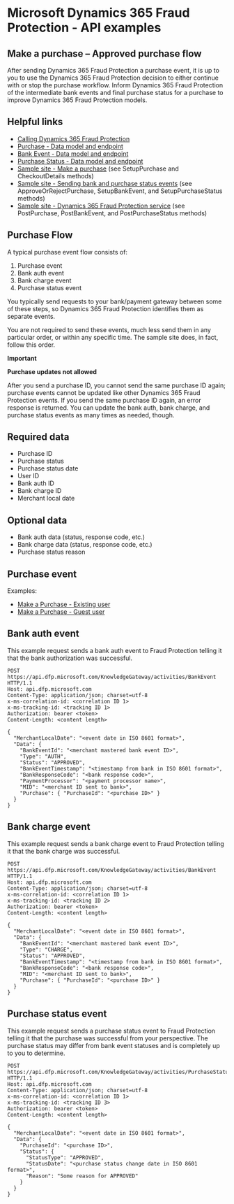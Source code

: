# Microsoft Dynamics 365 Fraud Protection - API examples
## Make a purchase – Approved purchase flow

After sending Dynamics 365 Fraud Protection a purchase event, it is up to you to use the Dynamics 365 Fraud Protection decision to either continue with or stop the purchase workflow. Inform Dynamics 365 Fraud Protection of the intermediate bank events and final purchase status for a purchase to improve Dynamics 365 Fraud Protection models.

## Helpful links
- [Calling Dynamics 365 Fraud Protection](./Authenticate&#32;and&#32;call&#32;Fraud&#32;Protection.md)
- [Purchase - Data model and endpoint](https://apidocs.microsoft.com/services/graphriskapi#/KnowledgeGatewayEvent/KnowledgeGatewayEventActivitiesPurchasePost)
- [Bank Event - Data model and endpoint](https://apidocs.microsoft.com/services/graphriskapi#/KnowledgeGatewayEvent/KnowledgeGatewayEventActivitiesBankEventPost)
- [Purchase Status - Data model and endpoint](https://apidocs.microsoft.com/services/graphriskapi#/KnowledgeGatewayEvent/KnowledgeGatewayEventActivitiesPurchasestatusPost)
- [Sample site - Make a purchase](../src/Web/Controllers/BasketController.cs) (see SetupPurchase and CheckoutDetails methods)
- [Sample site - Sending bank and purchase status events](../src/Web/Controllers/BasketController.cs) (see ApproveOrRejectPurchase, SetupBankEvent, and SetupPurchaseStatus methods)
- [Sample site - Dynamics 365 Fraud Protection service](../src/Infrastructure/Services/FraudProtectionService.cs) (see PostPurchase, PostBankEvent, and PostPurchaseStatus methods)

## Purchase Flow
A typical purchase event flow consists of:
1. Purchase event
1. Bank auth event
1. Bank charge event
1. Purchase status event

You typically send requests to your bank/payment gateway between some of these steps, so Dynamics 365 Fraud Protection identifies them as separate events. 

You are not required to send these events, much less send them in any particular order, or within any specific time. The sample site does, in fact, follow this order. 

**Important**

**Purchase updates not allowed**

After you send a purchase ID, you cannot send the same purchase ID again; purchase events cannot be updated like other Dynamics 365 Fraud Protection events. If you send the same purchase ID again, an error response is returned. You can update the bank auth, bank charge, and purchase status events as many times as needed, though.

## Required data
- Purchase ID
- Purchase status
- Purchase status date
- User ID
- Bank auth ID
- Bank charge ID
- Merchant local date

## Optional data
- Bank auth data (status, response code, etc.)
- Bank charge data (status, response code, etc.)
- Purchase status reason

## Purchase event
Examples:
- [Make a Purchase - Existing user](./Make&#32;a&#32;purchase&#32;-&#32;Existing&#32;user.md)
- [Make a Purchase - Guest user](./Make&#32;a&#32;purchase&#32;-&#32;Guest&#32;user.md)

## Bank auth event
This example request sends a bank auth event to Fraud Protection telling it that the bank authorization was successful.
```http
POST https://api.dfp.microsoft.com/KnowledgeGateway/activities/BankEvent HTTP/1.1
Host: api.dfp.microsoft.com
Content-Type: application/json; charset=utf-8
x-ms-correlation-id: <correlation ID 1>
x-ms-tracking-id: <tracking ID 1>
Authorization: bearer <token>
Content-Length: <content length>

{
  "MerchantLocalDate": "<event date in ISO 8601 format>",
  "Data": {
    "BankEventId": "<merchant mastered bank event ID>",
    "Type": "AUTH",
    "Status": "APPROVED",
    "BankEventTimestamp": "<timestamp from bank in ISO 8601 format>",
    "BankResponseCode": "<bank response code>",
    "PaymentProcessor": "<payment processor name>",
    "MID": "<merchant ID sent to bank>",
    "Purchase": { "PurchaseId": "<purchase ID>" }
  }
}
```

## Bank charge event
This example request sends a bank charge event to Fraud Protection telling it that the bank charge was successful.
```http
POST https://api.dfp.microsoft.com/KnowledgeGateway/activities/BankEvent HTTP/1.1
Host: api.dfp.microsoft.com
Content-Type: application/json; charset=utf-8
x-ms-correlation-id: <correlation ID 1>
x-ms-tracking-id: <tracking ID 2>
Authorization: bearer <token>
Content-Length: <content length>

{
  "MerchantLocalDate": "<event date in ISO 8601 format>",
  "Data": {
    "BankEventId": "<merchant mastered bank event ID>",
    "Type": "CHARGE",
    "Status": "APPROVED",
    "BankEventTimestamp": "<timestamp from bank in ISO 8601 format>",
    "BankResponseCode": "<bank response code>",
    "MID": "<merchant ID sent to bank>",
    "Purchase": { "PurchaseId": "<purchase ID>" }
  }
}
```

## Purchase status event
This example request sends a purchase status event to Fraud Protection telling it that the purchase was successful from your perspective. The purchase status may differ from bank event statuses and is completely up to you to determine.
```http
POST https://api.dfp.microsoft.com/KnowledgeGateway/activities/PurchaseStatus HTTP/1.1
Host: api.dfp.microsoft.com
Content-Type: application/json; charset=utf-8
x-ms-correlation-id: <correlation ID 1>
x-ms-tracking-id: <tracking ID 3>
Authorization: bearer <token>
Content-Length: <content length>

{
  "MerchantLocalDate": "<event date in ISO 8601 format>",
  "Data": {
    "PurchaseId": "<purchase ID>",
    "Status": {
      "StatusType": "APPROVED",
      "StatusDate": "<purchase status change date in ISO 8601 format>",
      "Reason": "Some reason for APPROVED"
    }
  }
}
```
